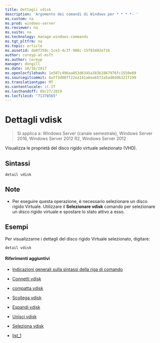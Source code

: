 ```yaml
---
title: Dettagli vdisk
description: 'Argomento dei comandi di Windows per * * * *- '
ms.custom: na
ms.prod: windows-server
ms.reviewer: na
ms.suite: na
ms.technology: manage-windows-commands
ms.tgt_pltfrm: na
ms.topic: article
ms.assetid: da0f350c-1ce3-4c3f-988c-15f83402e716
author: coreyp-at-msft
ms.author: coreyp
manager: dongill
ms.date: 10/16/2017
ms.openlocfilehash: 1e507c496aa053d6345a383b2867976fc1550e09
ms.sourcegitcommit: 6aff3d88ff22ea141a6ea6572a5ad8dd6321f199
ms.translationtype: MT
ms.contentlocale: it-IT
ms.lasthandoff: 09/27/2019
ms.locfileid: "71378565"
---
```

# <a name="detail-vdisk"></a>Dettagli vdisk

>Si applica a: Windows Server (canale semestrale), Windows Server 2016, Windows Server 2012 R2, Windows Server 2012

Visualizza le proprietà del disco rigido virtuale selezionato \(VHD\).  
  
## <a name="syntax"></a>Sintassi  
  
```  
detail vdisk  
```  
  
## <a name="remarks"></a>Note  
  
-   Per eseguire questa operazione, è necessario selezionare un disco rigido Virtuale. Utilizzare il **Selezionare vdisk** comando per selezionare un disco rigido virtuale e spostare lo stato attivo a esso.  
  
## <a name="BKMK_examples"></a>Esempi  
Per visualizzarne i dettagli del disco rigido Virtuale selezionato, digitare:  
  
```  
detail vdisk  
```  
  
#### <a name="additional-references"></a>Riferimenti aggiuntivi  
  
-   [Indicazioni generali sulla sintassi della riga di comando](command-line-syntax-key.md)  
  
-   [Connetti vdisk](attach-vdisk.md)  
  
-   [compatta vdisk](compact-vdisk.md)  
  
  
  
-   [Scollega vdisk](detach-vdisk.md)  
  
-   [Espandi vdisk](expand-vdisk.md)  
  
-   [Unisci vdisk](merge-vdisk.md)  
  
-   [Seleziona vdisk](select-vdisk.md)  
  
-   [list_1](list_1.md)  
  

